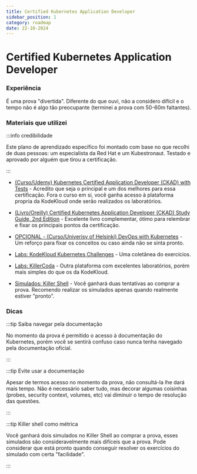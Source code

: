 ```yaml
---
title: Certified Kubernetes Application Developer
sidebar_position: 1
category: roadmap
date: 22-10-2024
---
```


# Certified Kubernetes Application Developer

### Experiência 

É uma prova "divertida". Diferente do que ouvi, não a considero difícil e o tempo não é algo tão preocupante (terminei a
prova com 50-60m faltantes).

### Materiais que utilizei

:::info credibilidade

Este plano de aprendizado específico foi montado com base no que recolhi de duas pessoas: um especialista da Red Hat 
e um Kubestronaut. Testado e aprovado por alguém que tirou a certificação.

:::

- [(Curso/Udemy) Kubernetes Certified Application Developer (CKAD) with Tests](https://www.udemy.com/course/certified-kubernetes-application-developer) - 
    Acredito que seja o principal e um dos melhores para essa certificação. Fora o curso em si, você ganha acesso à plataforma
    propria da KodeKloud onde serão realizados os laboratórios.

- [(Livro/Oreilly) Certified Kubernetes Application Developer (CKAD) Study Guide, 2nd Edition](https://www.oreilly.com/library/view/certified-kubernetes-application/9781098152857/) -
  Excelente livro complementar, ótimo para relembrar e fixar os principais pontos da certificação.

- [OPCIONAL - (Curso/Univerisy of Helsinki) DevOps with Kubernetes](https://devopswithkubernetes.com/) - 
    Um reforço para fixar os conceitos ou caso ainda não se sinta pronto.

- [Labs: KodeKloud Kubernetes Challenges](https://kodekloud.com/courses/kubernetes-challenges/) - Uma coletânea do exercícios.

- [Labs: KillerCoda](https://killercoda.com/) - 
    Outra plataforma com excelentes laboratórios, porém mais simples do que os da KodeKloud.

- [Simulados: Killer Shell](https://killer.sh/) - 
    Você ganhará duas tentativas ao comprar a prova. Recomendo realizar os simulados apenas quando realmente estiver "pronto".

### Dicas

:::tip Saiba navegar pela documentação

No momento da prova é permitido o acesso à documentação do Kubernetes, porém você se sentirá confuso caso nunca tenha 
navegado pela documentação oficial.

:::

:::tip Evite usar a documentação

Apesar de termos acesso no momento da prova, não consultá-la lhe dará mais tempo. 
Não é necessário saber tudo, mas decorar algumas coisinhas (probes, security context, volumes, etc) vai diminuir o tempo
de resolução das questões. 

:::

:::tip Killer shell como métrica

Você ganhará dois simulados no Killer Shell ao comprar a prova, esses simulados são consideravelmente mais difíceis que 
a prova. Pode considerar que está pronto quando conseguir resolver os exercícios do simulado com certa "facilidade".

:::
